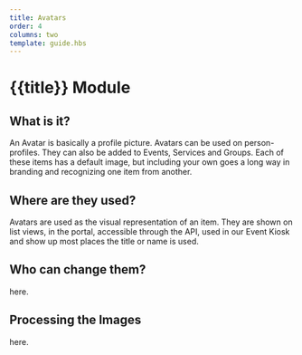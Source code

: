 ```yaml
---
title: Avatars
order: 4
columns: two
template: guide.hbs
---
```


# {{title}} Module   
  
## What is it?  
An Avatar is basically a profile picture. Avatars can be used on person-profiles. They can also be added to Events, Services and Groups. Each of these items has a default image, but including your own goes a long way 	in branding and recognizing one item from another.  

## Where are they used?  
Avatars are used as the visual representation of an item. They are shown on list views, in the portal, accessible through the API, used in our Event Kiosk and show up most places the title or name is used.

## Who can change them?  
here.  

## Processing the Images  
here.  